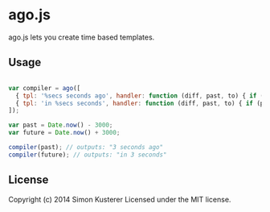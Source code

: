 # ago.js

ago.js lets you create time based templates.

## Usage

```javascript

var compiler = ago([
  { tpl: '%secs seconds ago', handler: function (diff, past, to) { if (!past) return; return { secs: to('seconds')} } },
  { tpl: 'in %secs seconds', handler: function (diff, past, to) { if (past) return; return { secs: to('seconds')} } }
]);

var past = Date.now() - 3000;
var future = Date.now() + 3000;

compiler(past); // outputs: "3 seconds ago"
compiler(future); // outputs: "in 3 seconds"


```


## License
Copyright (c) 2014 Simon Kusterer
Licensed under the MIT license.
